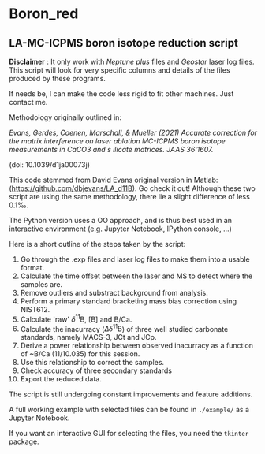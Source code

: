 # Boron_red
## LA-MC-ICPMS boron isotope reduction script

**Disclaimer** : It only work with *Neptune plus* files and *Geostar* laser log files. This script will look for very specific columns and details of the files produced by these programs.

If needs be, I can make the code less rigid to fit other machines. Just contact me.

Methodology originally outlined in:

*Evans, Gerdes, Coenen, Marschall, & Mueller (2021) Accurate correction for the matrix 
interference on laser ablation MC-ICPMS boron isotope measurements in CaCO3 and s
ilicate matrices. JAAS 36:1607.*

(doi: 10.1039/d1ja00073j)

This code stemmed from David Evans original version in Matlab: (https://github.com/dbjevans/LA_d11B). Go check it out!
Although these two script are using the same methodology, there lie a slight difference of less 0.1‰. 

The Python version uses a OO approach, and is thus best used in an interactive environment (e.g. Jupyter Notebook, IPython console, ...)

Here is a short outline of the steps taken by the script:

1. Go through the .exp files and laser log files to make them into a usable format.
2. Calculate the time offset between the laser and MS to detect where the samples are.
3. Remove outliers and substract background from analysis.
4. Perform a primary standard bracketing mass bias correction using NIST612.
5. Calculate 'raw' $\delta ^{11}\mathrm{B}$, [B] and B/Ca.
6. Calculate the inacurracy ($\Delta \delta ^{11} \mathrm{B}$) of three well studied carbonate standards, namely MACS-3, JCt and JCp. 
7. Derive a power relationship between observed inacurracy as a function of ~B/Ca (11/10.035) for this session.
8. Use this relationship to correct the samples.
9. Check accuracy of three secondary standards
10. Export the reduced data.

The script is still undergoing constant improvements and feature additions.

A full working example with selected files can be found in `./example/` as a Jupyter Notebook.

If you want an interactive GUI for selecting the files, you need the `tkinter` package.